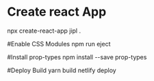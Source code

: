 # Create react App
npx create-react-app jipl .

#Enable CSS Modules
npm run eject

#Install prop-types
npm install --save prop-types

#Deploy Build
yarn build
netlify deploy